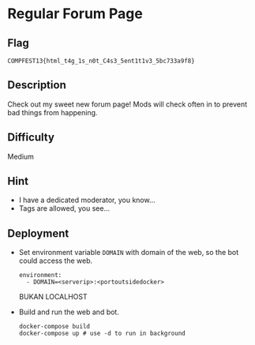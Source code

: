 # Regular Forum Page

## Flag
```
COMPFEST13{html_t4g_1s_n0t_C4s3_5ent1t1v3_5bc733a9f8}
```

## Description

Check out my sweet new forum page! Mods will check often in to prevent bad things from happening. 

## Difficulty

Medium

## Hint

- I have a dedicated moderator, you know...
- Tags are allowed, you see...

## Deployment

- Set environment variable `DOMAIN` with domain of the web, so the bot could access the web.
    ```
    environment:
      - DOMAIN=<serverip>:<portoutsidedocker>
    ```
    BUKAN LOCALHOST

- Build and run the web and bot.
    ```
    docker-compose build
    docker-compose up # use -d to run in background
    ```
